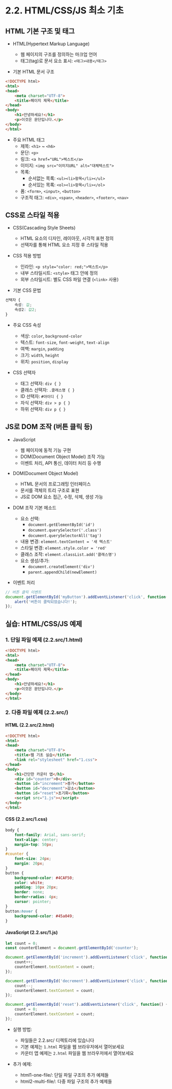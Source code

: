 # 2.2. HTML/CSS/JS 최소 기초

## HTML 기본 구조 및 태그

* HTML(Hypertext Markup Language)
    - 웹 페이지의 구조를 정의하는 마크업 언어
    - 태그(tag)로 문서 요소 표시: `<태그>내용</태그>`

* 기본 HTML 문서 구조
```html
<!DOCTYPE html>
<html>
<head>
    <meta charset="UTF-8">
    <title>페이지 제목</title>
</head>
<body>
    <h1>안녕하세요!</h1>
    <p>이것은 문단입니다.</p>
</body>
</html>
```

* 주요 HTML 태그
    - 제목: `<h1>` ~ `<h6>`
    - 문단: `<p>`
    - 링크: `<a href="URL">텍스트</a>`
    - 이미지: `<img src="이미지URL" alt="대체텍스트">`
    - 목록:
        - 순서없는 목록: `<ul><li>항목</li></ul>`
        - 순서있는 목록: `<ol><li>항목</li></ol>`
    - 폼: `<form>`, `<input>`, `<button>`
    - 구조적 태그: `<div>`, `<span>`, `<header>`, `<footer>`, `<nav>`

## CSS로 스타일 적용

* CSS(Cascading Style Sheets)
    - HTML 요소의 디자인, 레이아웃, 시각적 표현 정의
    - 선택자를 통해 HTML 요소 지정 후 스타일 적용

* CSS 적용 방법
    - 인라인: `<p style="color: red;">텍스트</p>`
    - 내부 스타일시트: `<style>` 태그 안에 정의
    - 외부 스타일시트: 별도 CSS 파일 연결 (`<link>` 사용)

* 기본 CSS 문법
```css
선택자 {
    속성: 값;
    속성2: 값2;
}
```

* 주요 CSS 속성
    - 색상: `color`, `background-color`
    - 텍스트: `font-size`, `font-weight`, `text-align`
    - 여백: `margin`, `padding`
    - 크기: `width`, `height`
    - 위치: `position`, `display`

* CSS 선택자
    - 태그 선택자: `div { }`
    - 클래스 선택자: `.클래스명 { }`
    - ID 선택자: `#아이디 { }`
    - 자식 선택자: `div > p { }`
    - 하위 선택자: `div p { }`

## JS로 DOM 조작 (버튼 클릭 등)

* JavaScript
    - 웹 페이지에 동적 기능 구현
    - DOM(Document Object Model) 조작 가능
    - 이벤트 처리, API 통신, 데이터 처리 등 수행

* DOM(Document Object Model)
    - HTML 문서의 프로그래밍 인터페이스
    - 문서를 객체의 트리 구조로 표현
    - JS로 DOM 요소 접근, 수정, 삭제, 생성 가능

* DOM 조작 기본 메소드
    - 요소 선택:
        - `document.getElementById('id')`
        - `document.querySelector('.class')`
        - `document.querySelectorAll('tag')`
    - 내용 변경: `element.textContent = '새 텍스트'`
    - 스타일 변경: `element.style.color = 'red'`
    - 클래스 조작: `element.classList.add('클래스명')`
    - 요소 생성/추가:
        - `document.createElement('div')`
        - `parent.appendChild(newElement)`

* 이벤트 처리
```javascript
// 버튼 클릭 이벤트
document.getElementById('myButton').addEventListener('click', function() {
    alert('버튼이 클릭되었습니다!');
});
```

## 실습: HTML/CSS/JS 예제

### 1. 단일 파일 예제 (2.2.src/1.html)
```html
<!DOCTYPE html>
<html>
<head>
    <meta charset="UTF-8">
    <title>페이지 제목</title>
</head>
<body>
    <h1>안녕하세요!</h1>
    <p>이것은 문단입니다.</p>
</body>
</html>
```

### 2. 다중 파일 예제 (2.2.src/)

#### HTML (2.2.src/2.html)
```html
<!DOCTYPE html>
<html>
<head>
    <meta charset="UTF-8">
    <title>웹 기초 실습</title>
    <link rel="stylesheet" href="1.css">
</head>
<body>
    <h1>간단한 카운터 앱</h1>
    <div id="counter">0</div>
    <button id="increment">증가</button>
    <button id="decrement">감소</button>
    <button id="reset">초기화</button>
    <script src="1.js"></script>
</body>
</html>
```

#### CSS (2.2.src/1.css)
```css
body {
    font-family: Arial, sans-serif;
    text-align: center;
    margin-top: 50px;
}
#counter {
    font-size: 24px;
    margin: 20px;
}
button {
    background-color: #4CAF50;
    color: white;
    padding: 10px 20px;
    border: none;
    border-radius: 4px;
    cursor: pointer;
}
button:hover {
    background-color: #45a049;
}
```

#### JavaScript (2.2.src/1.js)
```javascript
let count = 0;
const counterElement = document.getElementById('counter');

document.getElementById('increment').addEventListener('click', function() {
    count++;
    counterElement.textContent = count;
});

document.getElementById('decrement').addEventListener('click', function() {
    count--;
    counterElement.textContent = count;
});

document.getElementById('reset').addEventListener('click', function() {
    count = 0;
    counterElement.textContent = count;
});
```

* 실행 방법:
    - 파일들은 2.2.src/ 디렉토리에 있습니다
    - 기본 예제는 `1.html` 파일을 웹 브라우저에서 열어보세요
    - 카운터 앱 예제는 `2.html` 파일을 웹 브라우저에서 열어보세요

* 추가 예제:
    - html1-one-file/: 단일 파일 구조의 추가 예제들
    - html2-multi-file/: 다중 파일 구조의 추가 예제들
